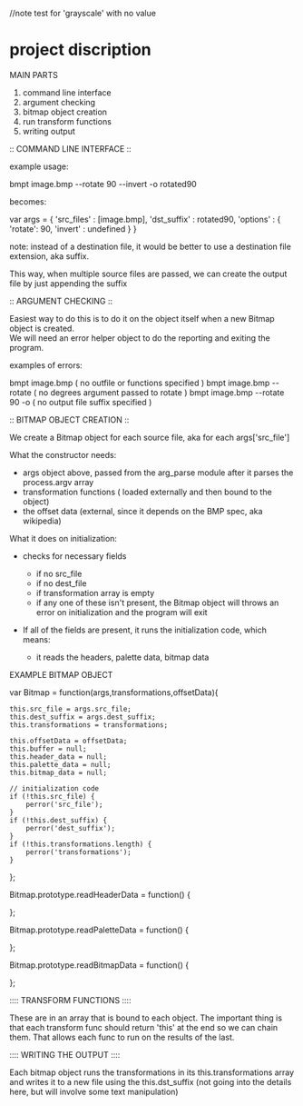 //note test for 'grayscale' with no value 

# project discription

MAIN PARTS 

1. command line interface
2. argument checking
3. bitmap object creation 
4. run transform functions
5. writing output


:: COMMAND LINE INTERFACE ::

example usage:

bmpt image.bmp --rotate 90 --invert -o rotated90

becomes:

var args = {
                'src_files' : [image.bmp],
                'dst_suffix' : rotated90,
                'options' : {
                    'rotate': 90,
                    'invert' : undefined 
                }
            }


note: instead of a destination file, it would be better to use a destination file extension, aka suffix.

This way, when multiple source files are passed, we can create the output file by just appending the suffix 



:: ARGUMENT CHECKING ::

Easiest way to do this is to do it on the object itself when a new Bitmap object is created.  
We will need an error helper object to do the reporting and exiting the program.

examples of errors:

bmpt image.bmp                  ( no outfile or functions specified )
bmpt image.bmp --rotate         ( no degrees argument passed to rotate )
bmpt image.bmp --rotate 90 -o   ( no output file suffix specified ) 


:: BITMAP OBJECT CREATION ::

We create a Bitmap object for each source file, aka for each args['src_file']

What the constructor needs:
- args object above, passed from the arg_parse module after it parses the process.argv array
- transformation functions ( loaded externally and then bound to the object)
- the offset data (external, since it depends on the BMP spec, aka wikipedia)

What it does on initialization:

- checks for necessary fields 
    + if no src_file
    + if no dest_file
    + if transformation array is empty
    + if any one of these isn't present, the Bitmap object will throws an error on initialization and the program will exit

- If all of the fields are present, it runs the initialization code, which means:
    + it reads the headers, palette data, bitmap data

EXAMPLE BITMAP OBJECT

var Bitmap = function(args,transformations,offsetData){

    this.src_file = args.src_file;   
    this.dest_suffix = args.dest_suffix;
    this.transformations = transformations;

    this.offsetData = offsetData;
    this.buffer = null;
    this.header_data = null;
    this.palette_data = null;
    this.bitmap_data = null;
      
    // initialization code
    if (!this.src_file) {
        perror('src_file');
    }
    if (!this.dest_suffix) {
        perror('dest_suffix');
    }
    if (!this.transformations.length) {
        perror('transformations');
    }

};

Bitmap.prototype.readHeaderData = function() {

};

Bitmap.prototype.readPaletteData = function() {

};

Bitmap.prototype.readBitmapData = function() {

};


:::: TRANSFORM FUNCTIONS ::::

These are in an array that is bound to each object.  The important thing is that each transform func should return 'this' at the end so we can chain them.  That allows each func to run on the results of the last.

:::: WRITING THE OUTPUT ::::


Each bitmap object runs the transformations in its this.transformations array and writes it to a new file using the this.dst_suffix (not going into the details here, but will involve some text manipulation) 

